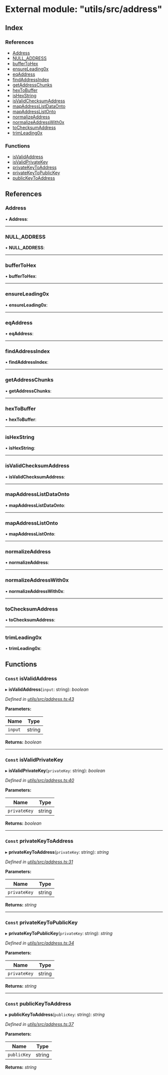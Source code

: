 # External module: "utils/src/address"

## Index

### References

* [Address](_utils_src_address_.md#address)
* [NULL_ADDRESS](_utils_src_address_.md#null_address)
* [bufferToHex](_utils_src_address_.md#buffertohex)
* [ensureLeading0x](_utils_src_address_.md#ensureleading0x)
* [eqAddress](_utils_src_address_.md#eqaddress)
* [findAddressIndex](_utils_src_address_.md#findaddressindex)
* [getAddressChunks](_utils_src_address_.md#getaddresschunks)
* [hexToBuffer](_utils_src_address_.md#hextobuffer)
* [isHexString](_utils_src_address_.md#ishexstring)
* [isValidChecksumAddress](_utils_src_address_.md#isvalidchecksumaddress)
* [mapAddressListDataOnto](_utils_src_address_.md#mapaddresslistdataonto)
* [mapAddressListOnto](_utils_src_address_.md#mapaddresslistonto)
* [normalizeAddress](_utils_src_address_.md#normalizeaddress)
* [normalizeAddressWith0x](_utils_src_address_.md#normalizeaddresswith0x)
* [toChecksumAddress](_utils_src_address_.md#tochecksumaddress)
* [trimLeading0x](_utils_src_address_.md#trimleading0x)

### Functions

* [isValidAddress](_utils_src_address_.md#const-isvalidaddress)
* [isValidPrivateKey](_utils_src_address_.md#const-isvalidprivatekey)
* [privateKeyToAddress](_utils_src_address_.md#const-privatekeytoaddress)
* [privateKeyToPublicKey](_utils_src_address_.md#const-privatekeytopublickey)
* [publicKeyToAddress](_utils_src_address_.md#const-publickeytoaddress)

## References

###  Address

• **Address**:

___

###  NULL_ADDRESS

• **NULL_ADDRESS**:

___

###  bufferToHex

• **bufferToHex**:

___

###  ensureLeading0x

• **ensureLeading0x**:

___

###  eqAddress

• **eqAddress**:

___

###  findAddressIndex

• **findAddressIndex**:

___

###  getAddressChunks

• **getAddressChunks**:

___

###  hexToBuffer

• **hexToBuffer**:

___

###  isHexString

• **isHexString**:

___

###  isValidChecksumAddress

• **isValidChecksumAddress**:

___

###  mapAddressListDataOnto

• **mapAddressListDataOnto**:

___

###  mapAddressListOnto

• **mapAddressListOnto**:

___

###  normalizeAddress

• **normalizeAddress**:

___

###  normalizeAddressWith0x

• **normalizeAddressWith0x**:

___

###  toChecksumAddress

• **toChecksumAddress**:

___

###  trimLeading0x

• **trimLeading0x**:

## Functions

### `Const` isValidAddress

▸ **isValidAddress**(`input`: string): *boolean*

*Defined in [utils/src/address.ts:43](https://github.com/celo-org/celo-monorepo/blob/master/packages/utils/src/address.ts#L43)*

**Parameters:**

Name | Type |
------ | ------ |
`input` | string |

**Returns:** *boolean*

___

### `Const` isValidPrivateKey

▸ **isValidPrivateKey**(`privateKey`: string): *boolean*

*Defined in [utils/src/address.ts:40](https://github.com/celo-org/celo-monorepo/blob/master/packages/utils/src/address.ts#L40)*

**Parameters:**

Name | Type |
------ | ------ |
`privateKey` | string |

**Returns:** *boolean*

___

### `Const` privateKeyToAddress

▸ **privateKeyToAddress**(`privateKey`: string): *string*

*Defined in [utils/src/address.ts:31](https://github.com/celo-org/celo-monorepo/blob/master/packages/utils/src/address.ts#L31)*

**Parameters:**

Name | Type |
------ | ------ |
`privateKey` | string |

**Returns:** *string*

___

### `Const` privateKeyToPublicKey

▸ **privateKeyToPublicKey**(`privateKey`: string): *string*

*Defined in [utils/src/address.ts:34](https://github.com/celo-org/celo-monorepo/blob/master/packages/utils/src/address.ts#L34)*

**Parameters:**

Name | Type |
------ | ------ |
`privateKey` | string |

**Returns:** *string*

___

### `Const` publicKeyToAddress

▸ **publicKeyToAddress**(`publicKey`: string): *string*

*Defined in [utils/src/address.ts:37](https://github.com/celo-org/celo-monorepo/blob/master/packages/utils/src/address.ts#L37)*

**Parameters:**

Name | Type |
------ | ------ |
`publicKey` | string |

**Returns:** *string*
